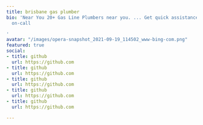 ```yaml
---
title: brisbane gas plumber
bio: 'Near You 20+ Gas Line Plumbers near you. ... Get quick assistance for the plumbers
  on-call

'
avatar: "/images/opera-snapshot_2021-09-19_114502_www-bing-com.png"
featured: true
social:
- title: github
  url: https://github.com
- title: github
  url: https://github.com
- title: github
  url: https://github.com
- title: github
  url: https://github.com
- title: github
  url: https://github.com

---
```

